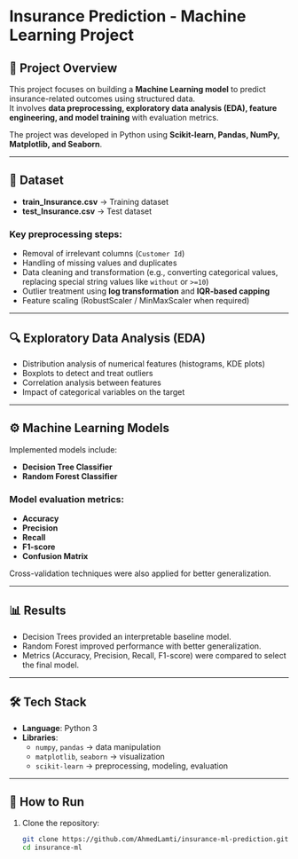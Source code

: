 # Insurance Prediction - Machine Learning Project

## 📌 Project Overview
This project focuses on building a **Machine Learning model** to predict insurance-related outcomes using structured data.  
It involves **data preprocessing, exploratory data analysis (EDA), feature engineering, and model training** with evaluation metrics.  

The project was developed in Python using **Scikit-learn, Pandas, NumPy, Matplotlib, and Seaborn**.

---

## 📂 Dataset
- **train_Insurance.csv** → Training dataset  
- **test_Insurance.csv** → Test dataset  

### Key preprocessing steps:
- Removal of irrelevant columns (`Customer Id`)  
- Handling of missing values and duplicates  
- Data cleaning and transformation (e.g., converting categorical values, replacing special string values like `without` or `>=10`)  
- Outlier treatment using **log transformation** and **IQR-based capping**  
- Feature scaling (RobustScaler / MinMaxScaler when required)  

---

## 🔍 Exploratory Data Analysis (EDA)
- Distribution analysis of numerical features (histograms, KDE plots)  
- Boxplots to detect and treat outliers  
- Correlation analysis between features  
- Impact of categorical variables on the target  

---

## ⚙️ Machine Learning Models
Implemented models include:
- **Decision Tree Classifier**
- **Random Forest Classifier**

### Model evaluation metrics:
- **Accuracy**
- **Precision**
- **Recall**
- **F1-score**
- **Confusion Matrix**

Cross-validation techniques were also applied for better generalization.

---

## 📊 Results
- Decision Trees provided an interpretable baseline model.  
- Random Forest improved performance with better generalization.  
- Metrics (Accuracy, Precision, Recall, F1-score) were compared to select the final model.  

---

## 🛠️ Tech Stack
- **Language**: Python 3  
- **Libraries**:  
  - `numpy`, `pandas` → data manipulation  
  - `matplotlib`, `seaborn` → visualization  
  - `scikit-learn` → preprocessing, modeling, evaluation  

---

## 🚀 How to Run
1. Clone the repository:
   ```bash
   git clone https://github.com/AhmedLamti/insurance-ml-prediction.git
   cd insurance-ml
